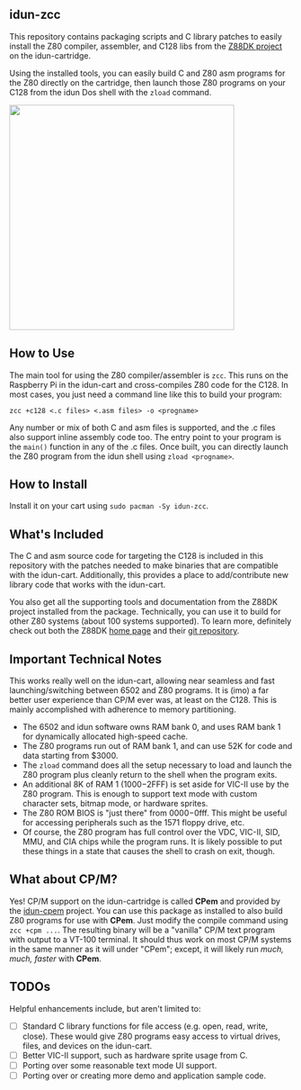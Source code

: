 ## idun-zcc

This repository contains packaging scripts and C library patches to easily install the Z80 compiler, assembler, and C128 libs from the [Z88DK project](https://z88dk.org) on the idun-cartridge.

Using the installed tools, you can easily build C and Z80 asm programs for the Z80 directly on the cartridge, then launch those Z80 programs on your C128 from the idun Dos shell with the `zload` command.

[<img src="https://img.youtube.com/vi/EeYdJ8bXxik/maxresdefault.jpg" width="400">](https://youtu.be/EeYdJ8bXxik?feature=shared)


How to Use
----------
The main tool for using the Z80 compiler/assembler is `zcc`. This runs on the Raspberry Pi in the idun-cart and cross-compiles Z80 code for the C128. In most cases, you just need a command line like this to build your program:

```
zcc +c128 <.c files> <.asm files> -o <progname>
```

Any number or mix of both C and asm files is supported, and the .c files also support inline assembly code too. The entry point to your program is the `main()` function in any of the .c files. Once built, you can directly launch the Z80 program from the idun shell using `zload <progname>`.

How to Install
--------------
Install it on your cart using `sudo pacman -Sy idun-zcc`.

What's Included
---------------
The C and asm source code for targeting the C128 is included in this repository with the patches needed to make binaries that are compatible with the idun-cart. Additionally, this provides a place to add/contribute new library code that works with the idun-cart.

You also get all the supporting tools and documentation from the Z88DK project installed from the package. Technically, you can use it to build for other Z80 systems (about 100 systems supported). To learn more, definitely check out both the Z88DK [home page](https://z88dk.org) and their [git repository](https://github.com/z88dk).

Important Technical Notes
-------------------------
This works really well on the idun-cart, allowing near seamless and fast launching/switching between 6502 and Z80 programs. It is (imo) a far better user experience than CP/M ever was, at least on the C128. This is mainly accomplished with adherence to memory partitioning.

- The 6502 and idun software owns RAM bank 0, and uses RAM bank 1 for dynamically allocated high-speed cache.
- The Z80 programs run out of RAM bank 1, and can use 52K for code and data starting from $3000.
- The `zload` command does all the setup necessary to load and launch the Z80 program plus cleanly return to the shell when the program exits.
- An additional 8K of RAM 1 ($1000-$2FFF) is set aside for VIC-II use by the Z80 program. This is enough to support text mode with custom character sets, bitmap mode, or hardware sprites.
- The Z80 ROM BIOS is "just there" from $0000-$0fff. This might be useful for accessing peripherals such as the 1571 floppy drive, etc.
- Of course, the Z80 program has full control over the VDC, VIC-II, SID, MMU, and CIA chips while the program runs. It is likely possible to put these things in a state that causes the shell to crash on exit, though.

What about CP/M?
----------------
Yes! CP/M support on the idun-cartridge is called **CPem** and provided by the [idun-cpem](https://github.com/idun-project/idun-cpem) project. You can use this package as installed to also build Z80 programs for use with **CPem**. Just modify the compile command using `zcc +cpm ...`. The resulting binary will be a "vanilla" CP/M text program with output to a VT-100 terminal. It should thus work on most CP/M systems in the same manner as it will under "CPem"; except, it will likely run *much, much, faster* with **CPem**.

TODOs
-----
Helpful enhancements include, but aren't limited to:

- [ ] Standard C library functions for file access (e.g. open, read, write, close). These would give Z80 programs easy access to virtual drives, files, and devices on the idun-cart.
- [ ] Better VIC-II support, such as hardware sprite usage from C.
- [ ] Porting over some reasonable text mode UI support.
- [ ] Porting over or creating more demo and application sample code.
